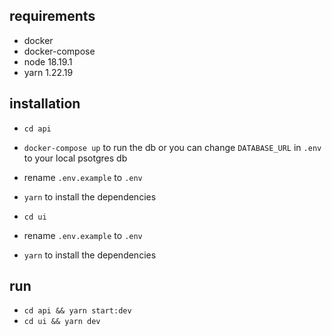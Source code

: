 ## requirements
- docker
- docker-compose
- node 18.19.1
- yarn 1.22.19

## installation 
- `cd api`
- `docker-compose up` to run the db or you can change `DATABASE_URL` in `.env` to your local psotgres db
- rename `.env.example` to `.env`
- `yarn` to install the dependencies

- `cd ui`
- rename `.env.example` to `.env`
- `yarn` to install the dependencies

## run
- `cd api && yarn start:dev`
- `cd ui && yarn dev`

